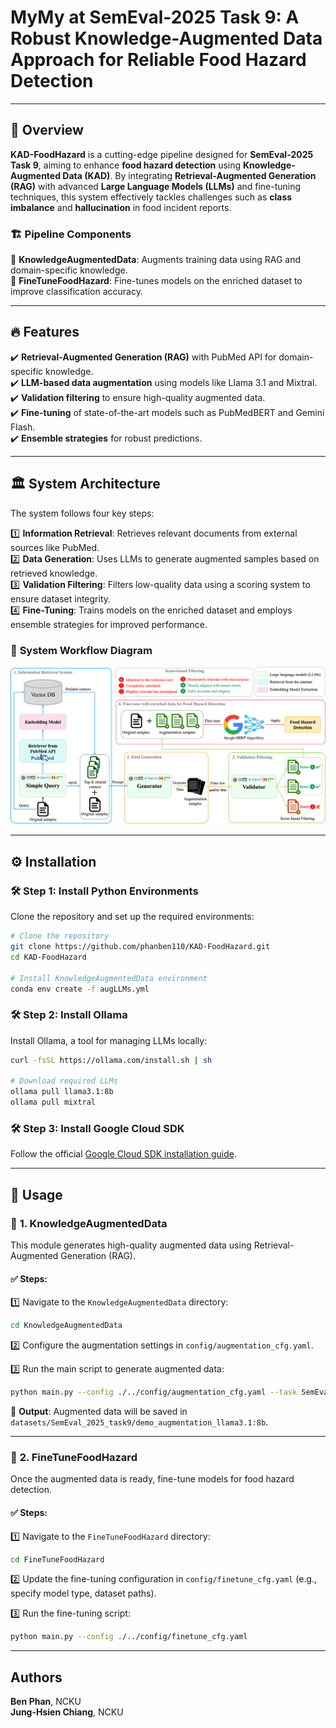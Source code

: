 # **MyMy at SemEval-2025 Task 9: A Robust Knowledge-Augmented Data Approach for Reliable Food Hazard Detection**

---

## 🌟 **Overview**
**KAD-FoodHazard** is a cutting-edge pipeline designed for **SemEval-2025 Task 9**, aiming to enhance **food hazard detection** using **Knowledge-Augmented Data (KAD)**. By integrating **Retrieval-Augmented Generation (RAG)** with advanced **Large Language Models (LLMs)** and fine-tuning techniques, this system effectively tackles challenges such as **class imbalance** and **hallucination** in food incident reports.

### 🏗 **Pipeline Components**
🔹 **KnowledgeAugmentedData**: Augments training data using RAG and domain-specific knowledge.  
🔹 **FineTuneFoodHazard**: Fine-tunes models on the enriched dataset to improve classification accuracy.

---

## 🔥 **Features**
✔️ **Retrieval-Augmented Generation (RAG)** with PubMed API for domain-specific knowledge.  
✔️ **LLM-based data augmentation** using models like Llama 3.1 and Mixtral.  
✔️ **Validation filtering** to ensure high-quality augmented data.  
✔️ **Fine-tuning** of state-of-the-art models such as PubMedBERT and Gemini Flash.  
✔️ **Ensemble strategies** for robust predictions.  

---

## 🏛 **System Architecture**
The system follows four key steps:

1️⃣ **Information Retrieval**: Retrieves relevant documents from external sources like PubMed.  
2️⃣ **Data Generation**: Uses LLMs to generate augmented samples based on retrieved knowledge.  
3️⃣ **Validation Filtering**: Filters low-quality data using a scoring system to ensure dataset integrity.  
4️⃣ **Fine-Tuning**: Trains models on the enriched dataset and employs ensemble strategies for improved performance.  

### 📌 **System Workflow Diagram**
![System Architecture](https://raw.githubusercontent.com/phanben110/KAD-FoodHazard/refs/heads/master/images/DA_Method_V2.png)

---

## ⚙️ **Installation**

### 🛠 **Step 1: Install Python Environments**
Clone the repository and set up the required environments:

```bash
# Clone the repository
git clone https://github.com/phanben110/KAD-FoodHazard.git
cd KAD-FoodHazard

# Install KnowledgeAugmentedData environment
conda env create -f augLLMs.yml
```

### 🛠 **Step 2: Install Ollama**
Install Ollama, a tool for managing LLMs locally:

```bash
curl -fsSL https://ollama.com/install.sh | sh

# Download required LLMs
ollama pull llama3.1:8b
ollama pull mixtral
```

### 🛠 **Step 3: Install Google Cloud SDK**
Follow the official [Google Cloud SDK installation guide](https://cloud.google.com/sdk/docs/install#linux).

---

## 🚀 **Usage**

### 📌 **1. KnowledgeAugmentedData**
This module generates high-quality augmented data using Retrieval-Augmented Generation (RAG).

#### ✅ **Steps:**
1️⃣ Navigate to the `KnowledgeAugmentedData` directory:

   ```bash
   cd KnowledgeAugmentedData
   ```

2️⃣ Configure the augmentation settings in `config/augmentation_cfg.yaml`.

3️⃣ Run the main script to generate augmented data:

   ```bash
   python main.py --config ./../config/augmentation_cfg.yaml --task SemEval_2025_task9 --aug
   ```

📌 **Output**: Augmented data will be saved in `datasets/SemEval_2025_task9/demo_augmentation_llama3.1:8b`.

---

### 📌 **2. FineTuneFoodHazard**
Once the augmented data is ready, fine-tune models for food hazard detection.

#### ✅ **Steps:**
1️⃣ Navigate to the `FineTuneFoodHazard` directory:

   ```bash
   cd FineTuneFoodHazard
   ```

2️⃣ Update the fine-tuning configuration in `config/finetune_cfg.yaml` (e.g., specify model type, dataset paths).

3️⃣ Run the fine-tuning script:

   ```bash
   python main.py --config ./../config/finetune_cfg.yaml
   ```

---

## **Authors**
**Ben Phan**, NCKU  
**Jung-Hsien Chiang**, NCKU
